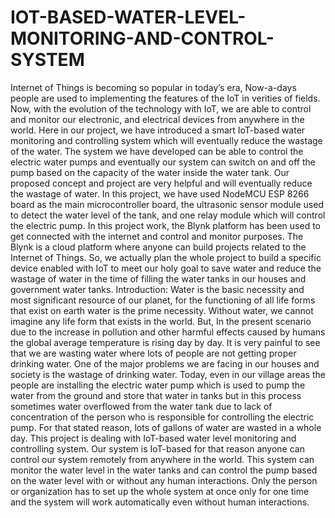 # IOT-BASED-WATER-LEVEL-MONITORING-AND-CONTROL-SYSTEM
Internet of Things is becoming so popular in today’s era, Now-a-days people are used to implementing the features of the IoT in verities of fields. Now, with the evolution of the technology with IoT, we are able to control and monitor our electronic, and electrical devices from anywhere in the world. Here in our project, we have introduced a smart IoT-based water monitoring and controlling system which will eventually reduce the wastage of the water. The system we have developed can be able to control the electric water pumps and eventually our system can switch on and off the pump based on the capacity of the water inside the water tank. Our proposed concept and project are very helpful and will eventually reduce the wastage of water. In this project, we have used NodeMCU ESP 8266 board as the main microcontroller board, the ultrasonic sensor module used to detect the water level of the tank, and one relay module which will control the electric pump. In this project work, the Blynk platform has been used to get connected with the internet and control and monitor purposes. The Blynk is a cloud platform where anyone can build projects related to the Internet of Things. So, we actually plan the whole project to build a specific device enabled with IoT to meet our holy goal to save water and reduce the wastage of water in the time of filling the water tanks in our houses and government water tanks. Introduction: Water is the basic necessity and most significant resource of our planet, for the functioning of all life forms that exist on earth water is the prime necessity. Without water, we cannot imagine any life form that exists in the world. But, In the present scenario due to the increase in pollution and other harmful effects caused by humans the global average temperature is rising day by day. It is very painful to see that we are wasting water where lots of people are not getting proper drinking water. One of the major problems we are facing in our houses and society is the wastage of drinking water. Today, even in our village areas the people are installing the electric water pump which is used to pump the water from the ground and store that water in tanks but in this process sometimes water overflowed from the water tank due to lack of concentration of the person who is responsible for controlling the electric pump. For that stated reason, lots of gallons of water are wasted in a whole day. This project is dealing with IoT-based water level monitoring and controlling system. Our system is IoT-based for that reason anyone can control our system remotely from anywhere in the world. This system can monitor the water level in the water tanks and can control the pump based on the water level with or without any human interactions. Only the person or organization has to set up the whole system at once only for one time and the system will work automatically even without human interactions.
